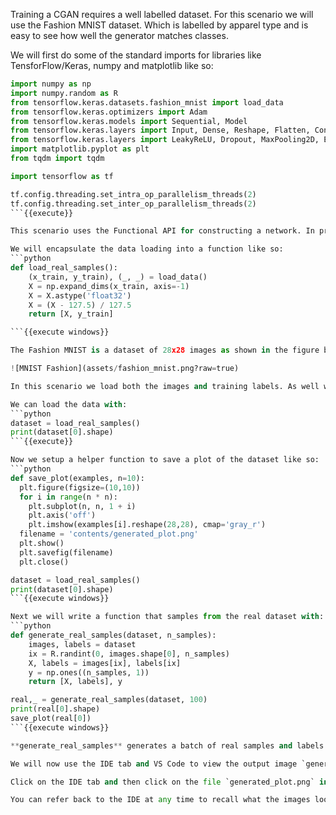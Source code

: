 Training a CGAN requires a well labelled dataset. For this scenario we will use the Fashion MNIST dataset. Which is labelled by apparel type and is easy to see how well the generator matches classes.

We will first do some of the standard imports for libraries like TensforFlow/Keras, numpy and matplotlib like so:
```python
import numpy as np
import numpy.random as R
from tensorflow.keras.datasets.fashion_mnist import load_data
from tensorflow.keras.optimizers import Adam
from tensorflow.keras.models import Sequential, Model
from tensorflow.keras.layers import Input, Dense, Reshape, Flatten, Conv2D, Conv2DTranspose
from tensorflow.keras.layers import LeakyReLU, Dropout, MaxPooling2D, Embedding, Concatenate
import matplotlib.pyplot as plt
from tqdm import tqdm

import tensorflow as tf

tf.config.threading.set_intra_op_parallelism_threads(2)
tf.config.threading.set_inter_op_parallelism_threads(2)
```{{execute}}

This scenario uses the Functional API for constructing a network. In previous scenarios we used the Sequential API. The difference allows us to combine or concatenate the labels to the images we will train on.

We will encapsulate the data loading into a function like so:
```python
def load_real_samples():
	(x_train, y_train), (_, _) = load_data()
	X = np.expand_dims(x_train, axis=-1)
	X = X.astype('float32')
	X = (X - 127.5) / 127.5
	return [X, y_train]

```{{execute windows}}

The Fashion MNIST is a dataset of 28x28 images as shown in the figure below. 

![MNIST Fashion](assets/fashion_mnist.png?raw=true)

In this scenario we load both the images and training labels. As well we normalize as well as shift the data around 0, [-1:+1], by using the X- 127.5 / 127.5. Network training will often work better if data is normalized and shifted to around 0.

We can load the data with: 
```python
dataset = load_real_samples()
print(dataset[0].shape)
```{{execute}}

Now we setup a helper function to save a plot of the dataset like so:
```python
def save_plot(examples, n=10):
  plt.figure(figsize=(10,10))
  for i in range(n * n):
  	plt.subplot(n, n, 1 + i)
  	plt.axis('off')
  	plt.imshow(examples[i].reshape(28,28), cmap='gray_r')
  filename = 'contents/generated_plot.png'
  plt.show()
  plt.savefig(filename)
  plt.close()

dataset = load_real_samples()
print(dataset[0].shape)
```{{execute windows}}

Next we will write a function that samples from the real dataset with:
```python
def generate_real_samples(dataset, n_samples):
	images, labels = dataset
	ix = R.randint(0, images.shape[0], n_samples)
	X, labels = images[ix], labels[ix]
	y = np.ones((n_samples, 1))
	return [X, labels], y

real,_ = generate_real_samples(dataset, 100)
print(real[0].shape)
save_plot(real[0])
```{{execute windows}}

**generate_real_samples** generates a batch of real samples and labels them with a 1, for real. It also adds the real labels to the output of the dataset.

We will now use the IDE tab and VS Code to view the output image `generated_plot.png`.

Click on the IDE tab and then click on the file `generated_plot.png` in the file folder sidebar.

You can refer back to the IDE at any time to recall what the images looked like.








